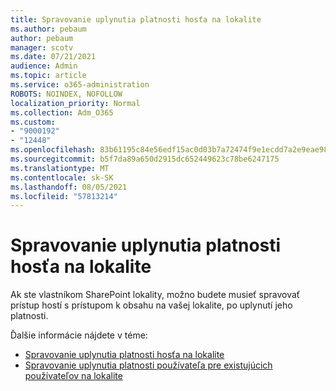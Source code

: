 ```yaml
---
title: Spravovanie uplynutia platnosti hosťa na lokalite
ms.author: pebaum
author: pebaum
manager: scotv
ms.date: 07/21/2021
audience: Admin
ms.topic: article
ms.service: o365-administration
ROBOTS: NOINDEX, NOFOLLOW
localization_priority: Normal
ms.collection: Adm_O365
ms.custom:
- "9000192"
- "12448"
ms.openlocfilehash: 83b61195c84e56edf15ac0d03b7a72474f9e1ecdd7a2e9eae98bab59c16f1b02
ms.sourcegitcommit: b5f7da89a650d2915dc652449623c78be6247175
ms.translationtype: MT
ms.contentlocale: sk-SK
ms.lasthandoff: 08/05/2021
ms.locfileid: "57813214"
---
```

# <a name="manage-guest-expiration-for-a-site"></a>Spravovanie uplynutia platnosti hosťa na lokalite

Ak ste vlastníkom SharePoint lokality, možno budete musieť spravovať prístup hostí s prístupom k obsahu na vašej lokalite, po uplynutí jeho platnosti.

Ďalšie informácie nájdete v téme:

- [Spravovanie uplynutia platnosti hosťa na lokalite](https://support.microsoft.com/office/manage-guest-expiration-for-a-site-25bee24f-42ad-4ee8-8402-4186eed74dea)
- [Spravovanie uplynutia platnosti používateľa pre existujúcich používateľov na lokalite](/sharepoint/dev/solution-guidance/manage-user-sharing-expiration)